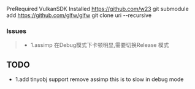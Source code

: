 PreRequired VulkanSDK Installed
https://github.com/w23
git submodule add https://github.com/glfw/glfw
git clone uri  --recursive
### Issues
>- 1.assimp 在Debug模式下卡顿明显,需要切换Release 模式

## TODO
- 1.add tinyobj support remove assimp this is to slow in debug mode
